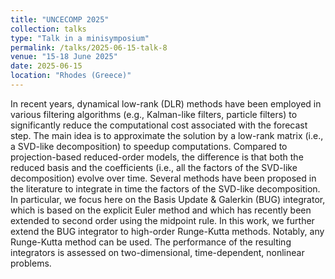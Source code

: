 ```yaml
---
title: "UNCECOMP 2025"
collection: talks
type: "Talk in a minisymposium"
permalink: /talks/2025-06-15-talk-8
venue: "15-18 June 2025"
date: 2025-06-15
location: "Rhodes (Greece)"
---
```

In recent years, dynamical low-rank (DLR) methods have been employed in various filtering algorithms (e.g., Kalman-like filters, particle filters) to significantly reduce the computational cost associated with the forecast step. The main idea is to approximate the solution by a low-rank matrix (i.e., a SVD-like decomposition) to speedup computations. Compared to projection-based reduced-order models, the difference is that both the reduced basis and the coefficients (i.e., all the factors of the SVD-like decomposition) evolve over time. Several methods have been proposed in the literature to integrate in time the factors of the SVD-like decomposition. In particular, we focus here on the Basis Update & Galerkin (BUG) integrator, which is based on the explicit Euler method and which has recently been extended to second order using the midpoint rule. In this work, we further extend the BUG integrator to high-order Runge-Kutta methods. Notably, any Runge-Kutta method can be used. The performance of the resulting integrators is assessed on two-dimensional, time-dependent, nonlinear problems.